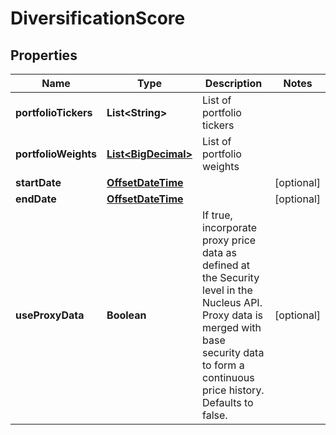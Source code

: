 
# DiversificationScore

## Properties
Name | Type | Description | Notes
------------ | ------------- | ------------- | -------------
**portfolioTickers** | **List&lt;String&gt;** | List of portfolio tickers | 
**portfolioWeights** | [**List&lt;BigDecimal&gt;**](BigDecimal.md) | List of portfolio weights | 
**startDate** | [**OffsetDateTime**](OffsetDateTime.md) |  |  [optional]
**endDate** | [**OffsetDateTime**](OffsetDateTime.md) |  |  [optional]
**useProxyData** | **Boolean** | If true, incorporate proxy price data as defined at the Security level in the Nucleus API. Proxy data is merged with base security data to form a continuous price history. Defaults to false. |  [optional]



